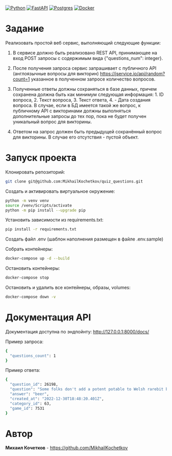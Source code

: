 [![Python](https://img.shields.io/badge/python-3670A0?style=for-the-badge&logo=python&logoColor=ffdd54)](https://www.python.org/)
[![FastAPI](https://img.shields.io/badge/FastAPI-005571?style=for-the-badge&logo=fastapi)](https://fastapi.tiangolo.com/)
[![Postgres](https://img.shields.io/badge/postgres-%23316192.svg?style=for-the-badge&logo=postgresql&logoColor=white)](https://www.postgresql.org/)
[![Docker](https://img.shields.io/badge/docker-%230db7ed.svg?style=for-the-badge&logo=docker&logoColor=white)](https://www.docker.com/)


# Задание
Реализовать простой веб сервис, выполняющий следующие функции:

1. В сервисе должно быть реализовано REST API, принимающее на вход POST запросы с содержимым вида {"questions_num": integer}.

2. После получения запроса сервис запрашивает с публичного API (англоязычные вопросы для викторин) https://jservice.io/api/random?count=1 указанное в полученном запросе количество вопросов.

3. Полученные ответы должны сохраняться в базе данных, причем сохранена должна быть как минимум следующая информация: 1. ID вопроса, 2. Текст вопроса, 3. Текст ответа, 4. - Дата создания вопроса. В случае, если в БД имеется такой же вопрос, к публичному API с викторинами должны выполняться дополнительные запросы до тех пор, пока не будет получен уникальный вопрос для викторины.

4. Ответом на запрос должен быть предыдущей сохранённый вопрос для викторины. В случае его отсутствия - пустой объект.

# Запуск проекта

Клонировать репозиторий:
```bash
git clone git@github.com:MikhailKochetkov/quiz_questions.git
```

Создать и активировать виртуальное окружение:
```bash
python -m venv venv
source /venv/Scripts/activate
python -m pip install --upgrade pip
```

Установить зависимости из requirements.txt:
```bash
pip install -r requirements.txt
```

Создать файл .env (шаблон наполнения размещен в файле .env.sample)

Собрать контейнеры:
```bash
docker-compose up -d --build
```

Остановить контейнеры:
```bash
docker-compose stop
```

Остановить и удалить все контейнеры, образы, volumes:
```bash
docker-compose down -v
```

# Документация API
Документация доступна по эндпойнту:  http://127.0.0.1:8000/docs/

Пример запроса:
```bash
{
  "questions_count": 1
}
```

Пример ответа:
```bash
{
  "question_id": 26198,
  "question": "Some folks don't add a potent potable to Welsh rarebit but many chefs add this one",
  "answer": "beer",
  "created_at": "2022-12-30T18:48:20.401Z",
  "category_id": 63,
  "game_id": 7531
}
```

# Автор
**Михаил Кочетков** - https://github.com/MikhailKochetkov